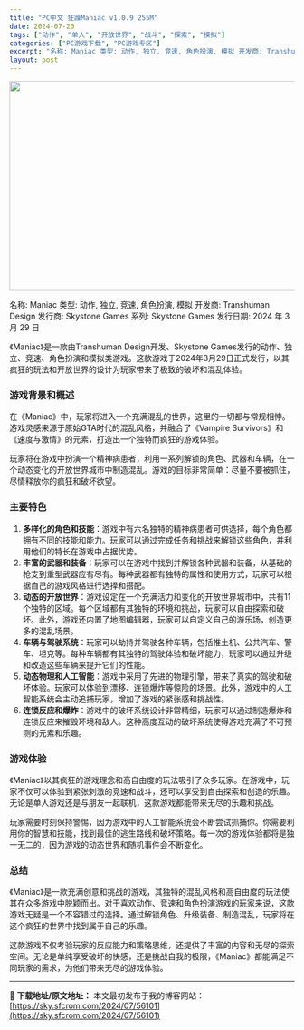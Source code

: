 ```yaml
---
title: "PC中文 狂躁Maniac v1.0.9 255M"
date: 2024-07-20
tags: ["动作", "单人", "开放世界", "战斗", "探索", "模拟"]
categories: ["PC游戏下载", "PC游戏专区"]
excerpt: "名称: Maniac 类型: 动作, 独立, 竞速, 角色扮演, 模拟 开发商: Transhuman Design 发行商: Skystone Games 系列: Skystone Games 发行日期: 2024 年 3 月 29 日 《Maniac》是一款由Transhuman Design开&hellip;"
layout: post
---
```


<img class="aligncenter size-full wp-image-56102" src="https://sky.sfcrom.com/wp-content/uploads/2024/07/2024072006531310.webp" alt="" width="660" height="370" />

名称: Maniac
类型: 动作, 独立, 竞速, 角色扮演, 模拟
开发商: Transhuman Design
发行商: Skystone Games
系列: Skystone Games
发行日期: 2024 年 3 月 29 日

《Maniac》是一款由Transhuman Design开发、Skystone Games发行的动作、独立、竞速、角色扮演和模拟类游戏。这款游戏于2024年3月29日正式发行，以其疯狂的玩法和开放世界的设计为玩家带来了极致的破坏和混乱体验。
<h3>游戏背景和概述</h3>
在《Maniac》中，玩家将进入一个充满混乱的世界，这里的一切都与常规相悖。游戏灵感来源于原始GTA时代的混乱风格，并融合了《Vampire Survivors》和《速度与激情》的元素，打造出一个独特而疯狂的游戏体验。

玩家将在游戏中扮演一个精神病患者，利用一系列解锁的角色、武器和车辆，在一个动态变化的开放世界城市中制造混乱。游戏的目标非常简单：尽量不要被抓住，尽情释放你的疯狂和破坏欲望。
<h3>主要特色</h3>
<ol>
 	<li><strong>多样化的角色和技能</strong>：游戏中有六名独特的精神病患者可供选择，每个角色都拥有不同的技能和能力。玩家可以通过完成任务和挑战来解锁这些角色，并利用他们的特长在游戏中占据优势。</li>
 	<li><strong>丰富的武器和装备</strong>：玩家可以在游戏中找到并解锁各种武器和装备，从基础的枪支到重型武器应有尽有。每种武器都有独特的属性和使用方式，玩家可以根据自己的游戏风格进行选择和搭配。</li>
 	<li><strong>动态的开放世界</strong>：游戏设定在一个充满活力和变化的开放世界城市中，共有11个独特的区域。每个区域都有其独特的环境和挑战，玩家可以自由探索和破坏。此外，游戏还内置了地图编辑器，玩家可以自定义自己的游乐场，创造更多的混乱场景。</li>
 	<li><strong>车辆与驾驶系统</strong>：玩家可以劫持并驾驶各种车辆，包括推土机、公共汽车、警车、坦克等。每种车辆都有其独特的驾驶体验和破坏能力，玩家可以通过升级和改造这些车辆来提升它们的性能。</li>
 	<li><strong>动态物理和人工智能</strong>：游戏中采用了先进的物理引擎，带来了真实的驾驶和破坏体验。玩家可以体验到漂移、连锁爆炸等惊险的场景。此外，游戏中的人工智能系统会主动追捕玩家，增加了游戏的紧张感和挑战性。</li>
 	<li><strong>连锁反应和爆炸</strong>：游戏中的破坏系统设计非常精细，玩家可以通过制造爆炸和连锁反应来摧毁环境和敌人。这种高度互动的破坏系统使得游戏充满了不可预测的元素和乐趣。</li>
</ol>
<h3>游戏体验</h3>
《Maniac》以其疯狂的游戏理念和高自由度的玩法吸引了众多玩家。在游戏中，玩家不仅可以体验到紧张刺激的竞速和战斗，还可以享受到自由探索和创造的乐趣。无论是单人游戏还是与朋友一起联机，这款游戏都能带来无尽的乐趣和挑战。

玩家需要时刻保持警惕，因为游戏中的人工智能系统会不断尝试抓捕你。你需要利用你的智慧和技能，找到最佳的逃生路线和破坏策略。每一次的游戏体验都将是独一无二的，因为游戏的动态世界和随机事件会不断变化。
<h3>总结</h3>
《Maniac》是一款充满创意和挑战的游戏，其独特的混乱风格和高自由度的玩法使其在众多游戏中脱颖而出。对于喜欢动作、竞速和角色扮演游戏的玩家来说，这款游戏无疑是一个不容错过的选择。通过解锁角色、升级装备、制造混乱，玩家将在这个疯狂的世界中找到属于自己的乐趣。

这款游戏不仅考验玩家的反应能力和策略思维，还提供了丰富的内容和无尽的探索空间。无论是单纯享受破坏的快感，还是挑战自我的极限，《Maniac》都能满足不同玩家的需求，为他们带来无尽的游戏体验。

---
📖 **下载地址/原文地址：** 本文最初发布于我的博客网站：[https://sky.sfcrom.com/2024/07/56101](https://sky.sfcrom.com/2024/07/56101)
